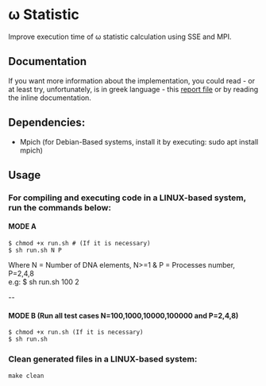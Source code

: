 # ω Statistic 
Improve execution time of ω statistic calculation using SSE and MPI.


## Documentation
If you want more information about the implementation, you could read - or at least try, unfortunately, is in greek language - this [report file](./doc/Report.pdf) or by reading the inline documentation.

## Dependencies:
* Mpich (for Debian-Based systems, install it by executing: sudo apt install mpich)

## Usage

### For compiling and executing code in a LINUX-based system, run the commands below:
#### MODE A
```
$ chmod +x run.sh # (If it is necessary)
$ sh run.sh N P
```
Where N = Number of DNA elements, N>=1 & P = Processes number, P=2,4,8 <br>
e.g:  $ sh run.sh 100 2

--

#### MODE B (Run all test cases N=100,1000,10000,100000 and P=2,4,8)
```
$ chmod +x run.sh (If it is necessary)
$ sh run.sh
```

### Clean generated files in a LINUX-based system:
```
make clean
```
